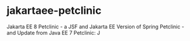 # jakartaee-petclinic
Jakarta EE 8 Petclinic -  a JSF and Jakarta EE Version of Spring Petclinic -  and Update from Java EE 7 Petclinic: J
